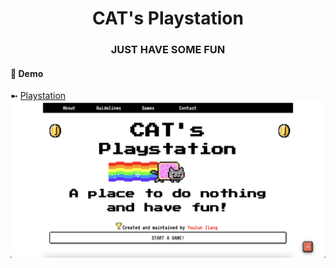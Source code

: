 <h1 align="center">CAT's Playstation</h1>
<h3 align="center">JUST HAVE SOME FUN</h3>

#### :space_invader: Demo

➼ [Playstation](https://playstationcat.netlify.app/)
![Alt text](image.png)
